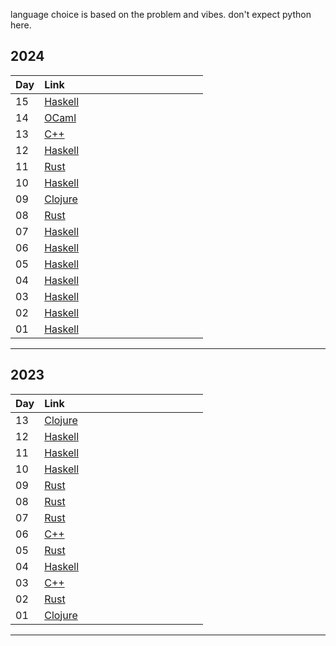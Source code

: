 language choice is based on the problem and vibes. don't expect python here.

## 2024

<table style='width:100%; border-collapse: collapse; text-align: left;'>
    <thead>
        <tr>
            <th style='width:15%; text-align: left;'>Day</th>
            <th style='width:85%; text-align: left;'>Link</th>
        </tr>
    </thead>
    <tbody>
      <tr><td style='width:15%;'>15</td><td style='width:85%;'><a href='https://github.com/kkmonlee/aoc/blob/main/2024/15.hs'>Haskell</a></td></tr>
      <tr><td style='width:15%;'>14</td><td style='width:85%;'><a href='https://github.com/kkmonlee/aoc/blob/main/2024/14.ml'>OCaml</a></td></tr>
      <tr><td style='width:15%;'>13</td><td style='width:85%;'><a href='https://github.com/kkmonlee/aoc/blob/main/2024/13.cpp'>C++</a></td></tr>
      <tr><td style='width:15%;'>12</td><td style='width:85%;'><a href='https://github.com/kkmonlee/aoc/blob/main/2024/12.hs'>Haskell</a></td></tr>
      <tr><td style='width:15%;'>11</td><td style='width:85%;'><a href='https://github.com/kkmonlee/aoc/blob/main/2024/11.rs'>Rust</a></td></tr>
      <tr><td style='width:15%;'>10</td><td style='width:85%;'><a href='https://github.com/kkmonlee/aoc/blob/main/2024/10.hs'>Haskell</a></td></tr>
      <tr><td style='width:15%;'>09</td><td style='width:85%;'><a href='https://github.com/kkmonlee/aoc/blob/main/2024/09.clj'>Clojure</a></td></tr>
      <tr><td style='width:15%;'>08</td><td style='width:85%;'><a href='https://github.com/kkmonlee/aoc/blob/main/2024/08.rs'>Rust</a></td></tr>
      <tr><td style='width:15%;'>07</td><td style='width:85%;'><a href='https://github.com/kkmonlee/aoc/blob/main/2024/07.hs'>Haskell</a></td></tr>
      <tr><td style='width:15%;'>06</td><td style='width:85%;'><a href='https://github.com/kkmonlee/aoc/blob/main/2024/06.hs'>Haskell</a></td></tr>
      <tr><td style='width:15%;'>05</td><td style='width:85%;'><a href='https://github.com/kkmonlee/aoc/blob/main/2024/05.hs'>Haskell</a></td></tr>
      <tr><td style='width:15%;'>04</td><td style='width:85%;'><a href='https://github.com/kkmonlee/aoc/blob/main/2024/04.hs'>Haskell</a></td></tr>
      <tr><td style='width:15%;'>03</td><td style='width:85%;'><a href='https://github.com/kkmonlee/aoc/blob/main/2024/03.hs'>Haskell</a></td></tr>
      <tr><td style='width:15%;'>02</td><td style='width:85%;'><a href='https://github.com/kkmonlee/aoc/blob/main/2024/02.hs'>Haskell</a></td></tr>
      <tr><td style='width:15%;'>01</td><td style='width:85%;'><a href='https://github.com/kkmonlee/aoc/blob/main/2024/01.hs'>Haskell</a></td></tr>
    </tbody>
</table>

---

## 2023

<table style='width:100%; border-collapse: collapse; text-align: left;'>
    <thead>
        <tr>
            <th style='width:15%; text-align: left;'>Day</th>
            <th style='width:85%; text-align: left;'>Link</th>
        </tr>
    </thead>
    <tbody>
      <tr><td style='width:15%;'>13</td><td style='width:85%;'><a href='https://github.com/kkmonlee/aoc/blob/main/2023/13.clj'>Clojure</a></td></tr>
      <tr><td style='width:15%;'>12</td><td style='width:85%;'><a href='https://github.com/kkmonlee/aoc/blob/main/2023/12.hs'>Haskell</a></td></tr>
      <tr><td style='width:15%;'>11</td><td style='width:85%;'><a href='https://github.com/kkmonlee/aoc/blob/main/2023/11.hs'>Haskell</a></td></tr>
      <tr><td style='width:15%;'>10</td><td style='width:85%;'><a href='https://github.com/kkmonlee/aoc/blob/main/2023/10.hs'>Haskell</a></td></tr>
      <tr><td style='width:15%;'>09</td><td style='width:85%;'><a href='https://github.com/kkmonlee/aoc/blob/main/2023/09.rs'>Rust</a></td></tr>
      <tr><td style='width:15%;'>08</td><td style='width:85%;'><a href='https://github.com/kkmonlee/aoc/blob/main/2023/08.rs'>Rust</a></td></tr>
      <tr><td style='width:15%;'>07</td><td style='width:85%;'><a href='https://github.com/kkmonlee/aoc/blob/main/2023/07.rs'>Rust</a></td></tr>
      <tr><td style='width:15%;'>06</td><td style='width:85%;'><a href='https://github.com/kkmonlee/aoc/blob/main/2023/06.cpp'>C++</a></td></tr>
      <tr><td style='width:15%;'>05</td><td style='width:85%;'><a href='https://github.com/kkmonlee/aoc/blob/main/2023/05.rs'>Rust</a></td></tr>
      <tr><td style='width:15%;'>04</td><td style='width:85%;'><a href='https://github.com/kkmonlee/aoc/blob/main/2023/04.hs'>Haskell</a></td></tr>
      <tr><td style='width:15%;'>03</td><td style='width:85%;'><a href='https://github.com/kkmonlee/aoc/blob/main/2023/03.cpp'>C++</a></td></tr>
      <tr><td style='width:15%;'>02</td><td style='width:85%;'><a href='https://github.com/kkmonlee/aoc/blob/main/2023/02.rs'>Rust</a></td></tr>
      <tr><td style='width:15%;'>01</td><td style='width:85%;'><a href='https://github.com/kkmonlee/aoc/blob/main/2023/01.clj'>Clojure</a></td></tr>
    </tbody>
</table>

---
